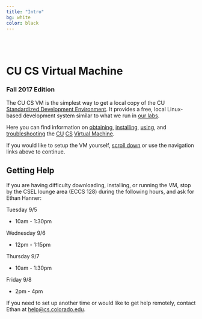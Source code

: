 ```yaml
---
title: "Intro"
bg: white
color: black
---
```


<div class="center">    
     <span class="center fa-stack subtlecircle" style="font-size:100px; background:#e8e8e8">
           <i class="fa fa-circle fa-stack-2x text-white"></i>
           <i class="fa fa-desktop fa-stack-1x text-black"></i>
     </span>
     <br>
     <br>
</div>

# CU CS Virtual Machine

### Fall 2017 Edition

The CU CS VM is the simplest way to get a local copy of the CU
[Standardized Development
Environment](https://foundation.cs.colorado.edu/sde/).  It provides a
free, local Linux-based development system similar to what we run in
[our labs](https://csel.cs.colorado.edu).

Here you can find information on [obtaining](#obtain),
[installing](#install), [using](#usage), and [troubleshooting](#faq)
the [CU](http://www.colorado.edu/) [CS](http://www.colorado.edu/cs/) [Virtual
Machine](http://en.wikipedia.org/wiki/Virtual_machine).

If you would like to setup the VM yourself, [scroll down](#obtain) or
use the navigation links above to continue.

## Getting Help
If you are having difficulty downloading, installing, or running the VM, stop by the CSEL lounge area (ECCS 128) during the following hours, and ask for Ethan Hanner:

Tuesday 9/5

- 10am - 1:30pm

Wednesday 9/6

- 12pm - 1:15pm

Thursday 9/7

- 10am - 1:30pm

Friday 9/8

- 2pm - 4pm

If you need to set up another time or would like to get help remotely, contact Ethan at [help@cs.colorado.edu](mailto:help@cs.colorado.edu).
